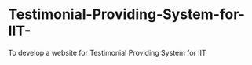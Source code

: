 # Testimonial-Providing-System-for-IIT-
To develop a website for Testimonial Providing System for IIT 
